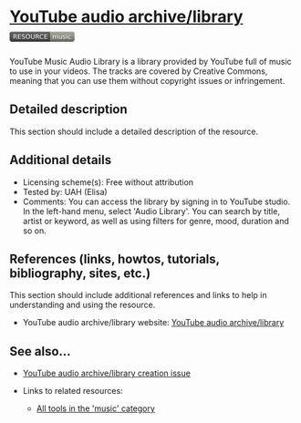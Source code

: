 # [YouTube audio archive/library](https://studio.youtube.com/ )  [<img src="images/resource-music.png" align="bottom">](https://github.com/e-CLOSE/Toolbox/issues?q=label%3A02_RESOURCE+label%3Amusic)

YouTube Music Audio Library is a library provided by YouTube full of music to use in your videos. The tracks are covered by Creative Commons, meaning that you can use them without copyright issues or infringement.


## Detailed description

This section should include a detailed description of the resource.


## Additional details

- Licensing scheme(s): Free without attribution
- Tested by: UAH (Elisa)
- Comments: You can access the library by signing in to YouTube studio. In the left-hand menu, select 'Audio Library'. You can search by title, artist or keyword, as well as using filters for genre, mood, duration and so on.


## References (links, howtos, tutorials, bibliography, sites, etc.)

This section should include additional references and links to help in
understanding and using the resource.

- YouTube audio archive/library website: [YouTube audio archive/library](https://studio.youtube.com/ )


## See also...

- [YouTube audio archive/library creation issue](https://github.com/e-CLOSE/Toolbox/issues/187)
- Links to related resources:

  - [All tools in the 'music' category](https://github.com/e-CLOSE/Toolbox/issues?q=label%3A02_RESOURCE+label%3Amusic)
